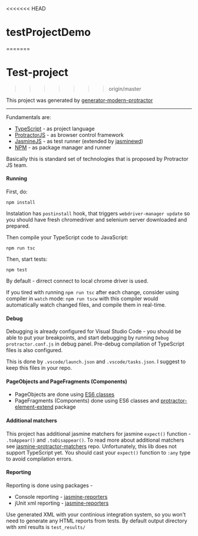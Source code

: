 <<<<<<< HEAD
# testProjectDemo
=======
# Test-project
>>>>>>> origin/master

This project was generated by [generator-modern-protractor](https://github.com/Xotabu4/generator-modern-protractor)

-------

Fundamentals are:
- [TypeScript](https://www.typescriptlang.org/docs/tutorial.html) - as project language
- [ProtractorJS](http://www.protractortest.org) - as browser control framework
- [JasmineJS](https://jasmine.github.io/2.5/introduction) - as test runner (extended by [jasminewd](https://github.com/angular/jasminewd))
- [NPM](https://docs.npmjs.com/getting-started/what-is-npm) - as package manager and runner

Basically this is standard set of technologies that is proposed by Protractor JS team.


#### Running
First, do: 

`npm install`

Instalation has `postinstall` hook, that triggers `webdriver-manager update` so you should have fresh chromedriver and selenium server downloaded and prepared.

Then compile your TypeScript code to JavaScript:

`npm run tsc`

Then, start tests:

`npm test`

By default - dirrect connect to local chrome driver is used. 

If you tired with running `npm run tsc` after each change, consider using compiler in `watch` mode:
`npm run tscw` with this compiler would automatically watch changed files, and compile them in real-time.

#### Debug
Debugging is already configured for Visual Studio Code - you should be able to put your breakpoints, and start debugging by running `Debug protractor.conf.js` in debug panel. Pre-debug compilation of TypeScript files is also configured.

This is done by `.vscode/launch.json` and `.vscode/tasks.json`. I suggest to keep this files in your repo.


#### PageObjects and PageFragments (Components)
- PageObjects are done using [ES6 classes](http://es6-features.org/#ClassDefinition)
- PageFragments (Components) done using ES6 classes and [protractor-element-extend](https://github.com/Xotabu4/protractor-element-extend) package

#### Additional matchers
This project has additional jasmine matchers for jasmine `expect()` function - `.toAppear()` and `.toDisappear()`. To read more about additional matchers see [jasmine-protractor-matchers](https://github.com/Xotabu4/jasmine-protractor-matchers) repo. Unfortunately, this lib does not support TypeScript yet. You should cast your `expect()` function to `:any` type to avoid compilation errors.

#### Reporting

Reporting is done using packages - 

- Console reporting - [jasmine-reporters](https://github.com/larrymyers/jasmine-reporters)
- jUnit xml reporting - [jasmine-reporters](https://github.com/larrymyers/jasmine-reporters)

Use generated XML with your continious integration system, so you won't need to generate any HTML reports from tests. By default output directory with xml results is `test_results/`
